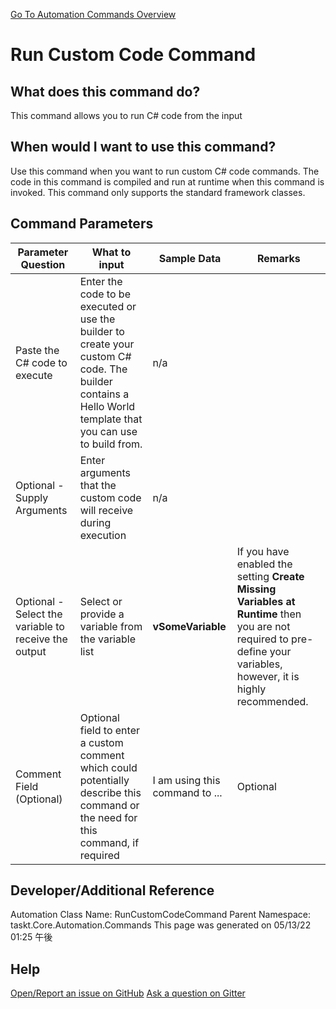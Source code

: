 <!--TITLE: Run Custom Code Command -->
<!-- SUBTITLE: a command in the Programs/Process Commands group. -->
[Go To Automation Commands Overview](/automation-commands.md)


# Run Custom Code Command


## What does this command do?
This command allows you to run C# code from the input


## When would I want to use this command?
Use this command when you want to run custom C# code commands.  The code in this command is compiled and run at runtime when this command is invoked.  This command only supports the standard framework classes.


## Command Parameters
| Parameter Question   	| What to input  	|  Sample Data 	| Remarks  	|
| ---                    | ---               | ---           | ---       |
|Paste the C# code to execute|Enter the code to be executed or use the builder to create your custom C# code.  The builder contains a Hello World template that you can use to build from.|n/a||
|Optional - Supply Arguments|Enter arguments that the custom code will receive during execution|n/a||
|Optional - Select the variable to receive the output|Select or provide a variable from the variable list|**vSomeVariable**|If you have enabled the setting **Create Missing Variables at Runtime** then you are not required to pre-define your variables, however, it is highly recommended.|
|Comment Field (Optional)|Optional field to enter a custom comment which could potentially describe this command or the need for this command, if required|I am using this command to ...|Optional|










## Developer/Additional Reference
Automation Class Name: RunCustomCodeCommand
Parent Namespace: taskt.Core.Automation.Commands
This page was generated on 05/13/22 01:25 午後


## Help
[Open/Report an issue on GitHub](https://github.com/saucepleez/taskt/issues/new)
[Ask a question on Gitter](https://gitter.im/taskt-rpa/Lobby)
